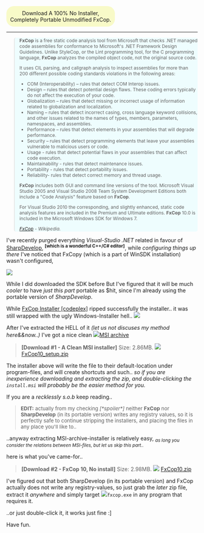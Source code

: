 <span style="text-align:center; margin:0; background:none rgba(234,240,77,.3); border-radius:20px; display:inline-block; padding:10px;">Download A 100% No Installer,<br>Completely Portable Unmodified FxCop.</span>

<!--more-->
<hr/>

<blockquote style="border-radius:5px; background:none rgba(214,252,255,.4); font-size:9pt;"><strong>FxCop</strong> is a free static code analysis tool from Microsoft that checks .NET managed code assemblies for conformance to Microsoft's .NET Framework Design Guidelines. Unlike StyleCop, or the Lint programming tool, for the C programming language, <strong>FxCop</strong> analyzes the compiled object code, not the original source code.

It uses CIL parsing, and callgraph analysis to inspect assemblies for more than 200 different possible coding standards violations in the following areas:
  - COM (Interoperability) – rules that detect COM Interop issues.
  - Design – rules that detect potential design flaws. These coding errors typically do not affect the execution of your code.
  - Globalization – rules that detect missing or incorrect usage of information related to globalization and localization.
  - Naming – rules that detect incorrect casing, cross language keyword collisions, and other issues related to the names of types, members, parameters, namespaces, and assemblies.
  - Performance – rules that detect elements in your assemblies that will degrade performance.
  - Security – rules that detect programming elements that leave your assemblies vulnerable to malicious users or code.
  - Usage - rules that detect potential flaws in your assemblies that can affect code execution.
  - Maintainability - rules that detect maintenance issues.
  - Portability - rules that detect portability issues.
  - Reliability- rules that detect correct memory and thread usage.

<strong>FxCop</strong> includes both GUI and command line versions of the tool. Microsoft Visual Studio 2005 and Visual Studio 2008 Team System Development Editions both include a "Code Analysis" feature based on <strong>FxCop</strong>.

For Visual Studio 2010 the corresponding, and slightly enhanced, static code analysis features are included in the Premium and Ultimate editions. <strong>FxCop</strong> 10.0 is included in the Microsoft Windows SDK for Windows 7.

<em><a href="https://en.wikipedia.org/wiki/FxCop" target="_blank">FxCop</a> - Wikipedia.</em>
</blockquote>


I've recently purged everything <em>Visual-Studio .NET</em> related in favour of <a href="http://www.icsharpcode.net/" target="_blank">SharpDevelop</a>, <sup><strong>[which is a wonderful C++/C# editor]</strong></sup>, while <em>configuring things up there</em> I've noticed that FxCopy (which is a part of WinSDK installation) wasn't configured,

<img src="https://icompile.eladkarako.com/_uploads/2016/06/icompile.eladkarako.com_description_of_sharpdevelop_FxCop_settings.gif"/>

While I did downloaded the SDK before But I've figured that it will be much *cooler* to have <em>*just this part*</em> portable as $hit, since I'm already using the portable version of <em>SharpDevelop</em>.

While <a href="https://fxcopinstaller.codeplex.com/" target="_blank">FxCop Installer [codeplex]</a> ripped successfully the installer..
it was still wrapped with the ugly Windows-Installer hell.. <img src="https://icompile.eladkarako.com/_uploads/2016/06/icompile.eladkarako.com_description_of_windows_installer.gif"/>

After I've extracted the HELL of it <em>(let us not discuses my method here&&now..)</em>  I've got a nice clean <a href="https://en.wikipedia.org/wiki/Windows_Installer" target="_blank"><img src="https://icompile.eladkarako.com/_uploads/2016/06/icompile.eladkarako.com_description_of_msi_windows_installer.gif"/>MSI archive</a>  

<blockquote code-like>
<strong>[Download #1 - A Clean MSI installer]</strong>
Size: 2.86MB.
<img src="https://icompile.eladkarako.com/_uploads/2016/06/icompile.eladkarako.com_description_of_FxCop10_setup.gif"/>
<a title="Download FxCop10_setup.zip" target="_blank" rem-href="https://icompile.eladkarako.com/_uploads/2016/06/icompile.eladkarako.com__FxCop10_setup.zip" href="http://q.gs/6965854/fxcop10-setupzip">FxCop10_setup.zip</a>
</blockquote>

The installer above will write the file to their default-location under program-files, and will create shortcuts and such..
<em>so if you are inexperience downloading and extracting the zip, and double-clicking the <code>install.msi</code> will probably be the easier method for you.</em>

If you are a <em>recklessly s.o.b</em> keep reading..

<blockquote style="font-size:10pt;"><strong>EDIT:</strong> actually from my checking <em>[*spoiler*]</em> neither <strong>FxCop</strong> nor <strong>SharpDevelop</strong> (in its portable version) writes any registry values, so it is perfectly safe to continue stripping the installers, and placing the files in any place you'll like to..</blockquote>

..anyway extracting MSI-archive-installer is relatively easy, 
<sub><em>as long you consider the relations between MSI-files, but let us skip this part..</em></sub>

here is what you've came-for..

<blockquote code-like>
<strong>[Download #2 - FxCop 10, No install]</strong>
Size: 2.98MB.
<img src="https://icompile.eladkarako.com/_uploads/2016/06/icompile.eladkarako.com_description_of_FxCop10.gif"/>
<a title="Download FxCop10.zip" target="_blank" rem-href="https://icompile.eladkarako.com/_uploads/2016/06/icompile.eladkarako.com__FxCop10.zip" href="http://q.gs/6965854/fxcop10zip">FxCop10.zip</a>
</blockquote>

I've figured out that both SharpDevelop (in its portable version) and FxCop actually does not write any registry-values, so just grab the *later* zip file, extract it *anywhere* and simply target <img src="https://icompile.eladkarako.com/_uploads/2016/06/icompile.eladkarako.com_description_of_FxCop_exe.gif"/><code>fxcop.exe</code> in any program that requires it.

..or just double-click it, it works just fine :]

Have fun.